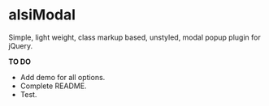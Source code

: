 alsiModal
=========

Simple, light weight, class markup based, unstyled, modal popup plugin for jQuery.

__TO DO__
* Add demo for all options.
* Complete README.
* Test.